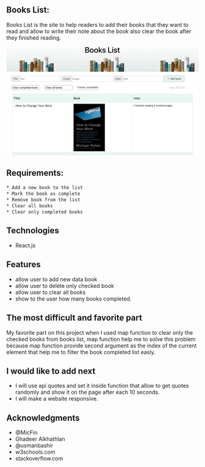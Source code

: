 
## Books List:
   Books List is the site to help readers to add their books that they want to read and allow to write their note about the book also clear the book after they finished reading.

![alt text](src/book_list.png)

## Requirements:
    * Add a new book to the list
    * Mark the book as complete
    * Remove book from the list
    * Clear all books
    * Clear only completed books

## Technologies
* React.js

## Features
* allow user to add new data book
* allow user to delete only checked book 
* allow user to clear all books 
* show to the user how many books completed.

## The most difficult and favorite part
My favorite part on this project when I used map function to clear only the checked books from books list, map function help me to solve this problem because map function provide second argument as the index of the current element that help me to filter the book completed list easly.

## I would like to add next
* I will use api quotes and set it inside function that allow to get quotes randomly and show it on the page after each 10 seconds.
* I will make a website responsive.

## Acknowledgments
* @MicFin
* Ghadeer Alkhathlan
* @usmanbashir
* w3schools.com
* stackoverflow.com



